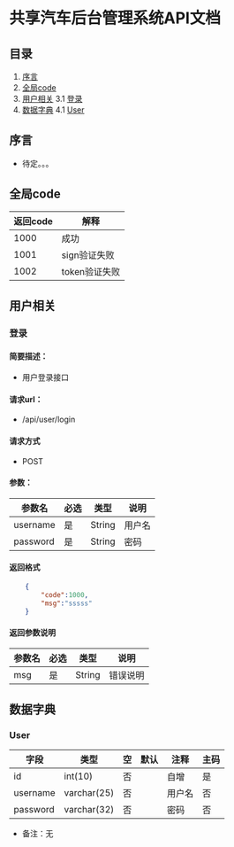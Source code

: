 # 共享汽车后台管理系统API文档

## 目录

1. [序言](#序言) 
2. [全局code](#全局code)
3. [用户相关](#用户相关)
3.1 [登录](#登录)
4. [数据字典](#数据字典)
4.1 [User](#User)

## 序言

- 待定。。。

## 全局code

返回code|解释
-|-|
1000|成功
1001|sign验证失败
1002|token验证失败

## 用户相关

### 登录
#### 简要描述：
- 用户登录接口
#### 请求url：
- /api/user/login
#### 请求方式
- POST
#### 参数：
参数名|必选|类型|说明
-|-|-|-|
username|是|String|用户名
password|是|String|密码
#### 返回格式
``` json
    {
        "code":1000,
        "msg":"sssss"
    } 
```
#### 返回参数说明
参数名|必选|类型|说明
-|-|-|-|
msg|是|String|错误说明

## 数据字典

### User

字段|类型|空|默认|注释|主码
-|-|-|-|-|-|
id|int(10)|否||自增|是
username|varchar(25)|否||用户名|否
password|varchar(32)|否||密码|否

- 备注：无

